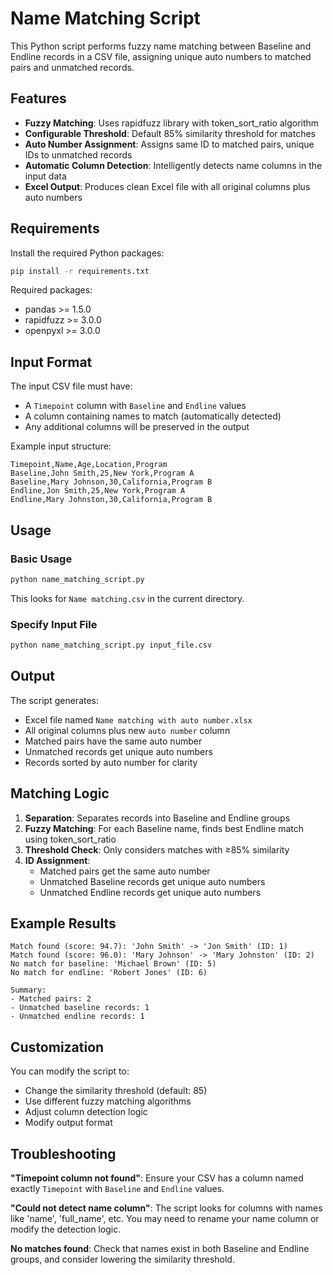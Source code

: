 # Name Matching Script

This Python script performs fuzzy name matching between Baseline and Endline records in a CSV file, assigning unique auto numbers to matched pairs and unmatched records.

## Features

- **Fuzzy Matching**: Uses rapidfuzz library with token_sort_ratio algorithm
- **Configurable Threshold**: Default 85% similarity threshold for matches
- **Auto Number Assignment**: Assigns same ID to matched pairs, unique IDs to unmatched records
- **Automatic Column Detection**: Intelligently detects name columns in the input data
- **Excel Output**: Produces clean Excel file with all original columns plus auto numbers

## Requirements

Install the required Python packages:

```bash
pip install -r requirements.txt
```

Required packages:
- pandas >= 1.5.0
- rapidfuzz >= 3.0.0  
- openpyxl >= 3.0.0

## Input Format

The input CSV file must have:
- A `Timepoint` column with `Baseline` and `Endline` values
- A column containing names to match (automatically detected)
- Any additional columns will be preserved in the output

Example input structure:
```csv
Timepoint,Name,Age,Location,Program
Baseline,John Smith,25,New York,Program A
Baseline,Mary Johnson,30,California,Program B
Endline,Jon Smith,25,New York,Program A
Endline,Mary Johnston,30,California,Program B
```

## Usage

### Basic Usage
```bash
python name_matching_script.py
```
This looks for `Name matching.csv` in the current directory.

### Specify Input File
```bash
python name_matching_script.py input_file.csv
```

## Output

The script generates:
- Excel file named `Name matching with auto number.xlsx`
- All original columns plus new `auto number` column
- Matched pairs have the same auto number
- Unmatched records get unique auto numbers
- Records sorted by auto number for clarity

## Matching Logic

1. **Separation**: Separates records into Baseline and Endline groups
2. **Fuzzy Matching**: For each Baseline name, finds best Endline match using token_sort_ratio
3. **Threshold Check**: Only considers matches with ≥85% similarity 
4. **ID Assignment**: 
   - Matched pairs get the same auto number
   - Unmatched Baseline records get unique auto numbers
   - Unmatched Endline records get unique auto numbers

## Example Results

```
Match found (score: 94.7): 'John Smith' -> 'Jon Smith' (ID: 1)
Match found (score: 96.0): 'Mary Johnson' -> 'Mary Johnston' (ID: 2)
No match for baseline: 'Michael Brown' (ID: 5)
No match for endline: 'Robert Jones' (ID: 6)

Summary:
- Matched pairs: 2
- Unmatched baseline records: 1  
- Unmatched endline records: 1
```

## Customization

You can modify the script to:
- Change the similarity threshold (default: 85)
- Use different fuzzy matching algorithms
- Adjust column detection logic
- Modify output format

## Troubleshooting

**"Timepoint column not found"**: Ensure your CSV has a column named exactly `Timepoint` with `Baseline` and `Endline` values.

**"Could not detect name column"**: The script looks for columns with names like 'name', 'full_name', etc. You may need to rename your name column or modify the detection logic.

**No matches found**: Check that names exist in both Baseline and Endline groups, and consider lowering the similarity threshold.